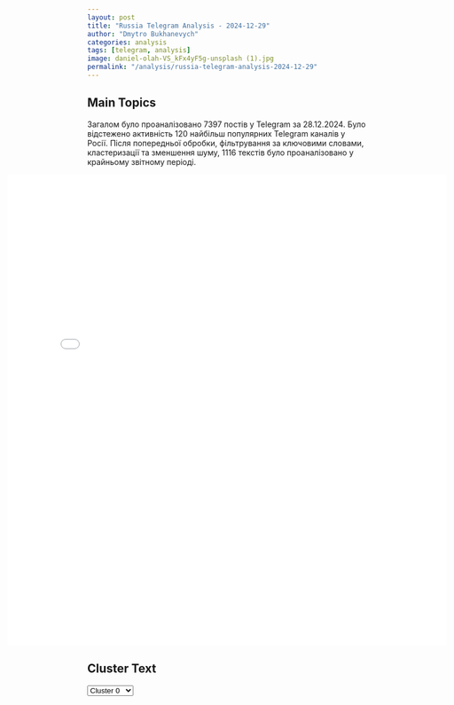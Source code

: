 ```yaml
---
layout: post
title: "Russia Telegram Analysis - 2024-12-29"
author: "Dmytro Bukhanevych"
categories: analysis
tags: [telegram, analysis]
image: daniel-olah-VS_kFx4yF5g-unsplash (1).jpg
permalink: "/analysis/russia-telegram-analysis-2024-12-29"
---
```


<style>
    /* Adjusting iframe-container styles */
    .wide-iframe-container {
        width: calc(100% + 30vw);  /* Extending the width */
        margin-left: -15vw;       /* Negative margin to push to the left */
        overflow: hidden;         /* In case the iframe content spills over */
    }

    .wide-iframe-container iframe {
        width: 100%;  /* Making the iframe take the full width of its container */
        border: none; /* Removing any borders from the iframe */
    }

    /* Toggle mechanism */
    .hidden {
        display: none;
    }
    
    .show-content-target:checked + .show-content {
        display: block;
    }
</style>

<h2>Main Topics</h2>
<p>Загалом було проаналізовано 7397 постів у Telegram за 28.12.2024. Було відстежено активність 120 найбільш популярних Telegram каналів у Росії. Після попередньої обробки, фільтрування за ключовими словами, кластеризації та зменшення шуму, 1116 текстів було проаналізовано у крайньому звітному періоді.</p>
<!-- Embedding Main Plotly Visualization -->
<div class="wide-iframe-container">
    <iframe src="{{site.baseurl}}/visualizations/2024-12-29/fig_topics_time.html" height="850"></iframe>
</div>


<h2>Cluster Text</h2>

<!-- Dropdown to select a cluster -->
<select id="clusterSelector" onchange="displayClusterText()">
<option value="0">Cluster 0</option><option value="1">Cluster 1</option><option value="2">Cluster 2</option><option value="3">Cluster 3</option><option value="4">Cluster 4</option><option value="5">Cluster 5</option><option value="6">Cluster 6</option><option value="7">Cluster 7</option><option value="8">Cluster 8</option><option value="9">Cluster 9</option><option value="10">Cluster 10</option><option value="11">Cluster 11</option><option value="12">Cluster 12</option><option value="13">Cluster 13</option><option value="14">Cluster 14</option>
</select>

<!-- Display area for the selected cluster's text -->
<div id="clusterTextDisplay" class="hidden"></div>

<script type="text/javascript">
    var clusterDetails = {"0": "<b>Total Posts:</b> 27<br><b>Date:</b> 2024-12-28 16:17:01+00:00<br><b>Author:</b> readovkanews<br><b>Link:</b> https://t.me/s/readovkanews/91369<br><b>Subscribers:</b> 2885404<br><b>Text:</b> \u0422\u0435\u043a\u0441\u0442: \u041f\u0443\u0442\u0438\u043d \u0443\u0442\u0432\u0435\u0440\u0434\u0438\u043b \u043d\u043e\u0432\u0443\u044e \u0441\u0442\u0440\u0430\u0442\u0435\u0433\u0438\u044e \u043f\u0440\u043e\u0442\u0438\u0432\u043e\u0434\u0435\u0439\u0441\u0442\u0432\u0438\u044f \u044d\u043a\u0441\u0442\u0440\u0435\u043c\u0438\u0437\u043c\u0443 \u0412\u043b\u0430\u0434\u0438\u043c\u0438\u0440 \u041f\u0443\u0442\u0438\u043d \u043f\u043e\u0434\u043f\u0438\u0441\u0430\u043b \u0443\u043a\u0430\u0437, \u0443\u0442\u0432\u0435\u0440\u0436\u0434\u0430\u044e\u0449\u0438\u0439 \u043d\u043e\u0432\u0443\u044e \u0441\u0442\u0440\u0430\u0442\u0435\u0433\u0438\u044e \u043f\u0440\u043e\u0442\u0438\u0432\u043e\u0434\u0435\u0439\u0441\u0442\u0432\u0438\u044f \u044d\u043a\u0441\u0442\u0440\u0435\u043c\u0438\u0437\u043c\u0443. \u0412 \u0434\u043e\u043a\u0443\u043c\u0435\u043d\u0442\u0435 \u0433\u043e\u0432\u043e\u0440\u0438\u0442\u0441\u044f, \u0447\u0442\u043e \u0441\u0438\u0442\u0443\u0430\u0446\u0438\u044e \u0432 \u0420\u0424 \u0432\u0441\u0435 \u0447\u0430\u0449\u0435 \u043f\u044b\u0442\u0430\u044e\u0442\u0441\u044f \u0440\u0430\u0441\u043a\u0430\u0447\u0430\u0442\u044c \u0438\u0437-\u0437\u0430 \u0440\u0443\u0431\u0435\u0436\u0430. \u041e\u0434\u043d\u0438\u043c \u0438\u0437 \u0441\u043f\u043e\u0441\u043e\u0431\u043e\u0432 \u0434\u0435\u0441\u0442\u0430\u0431\u0438\u043b\u0438\u0437\u0430\u0446\u0438\u0438 \u0420\u0424 \u0438 \u0440\u0430\u0441\u043f\u0440\u043e\u0441\u0442\u0440\u0430\u043d\u0435\u043d\u0438\u044f \u0440\u0430\u0434\u0438\u043a\u0430\u043b\u0438\u0437\u043c\u0430 \u043d\u0430\u0437\u0432\u0430\u043d\u043e \u043f\u0440\u0438\u0432\u043b\u0435\u0447\u0435\u043d\u0438\u0435 \u0433\u0440\u0430\u0436\u0434\u0430\u043d \u043a \u0443\u0447\u0430\u0441\u0442\u0438\u044e \u0432 \u043d\u0435\u0441\u043e\u0433\u043b\u0430\u0441\u043e\u0432\u0430\u043d\u043d\u044b\u0445 \u043f\u0440\u043e\u0442\u0435\u0441\u0442\u043d\u044b\u0445 \u0430\u043a\u0446\u0438\u044f\u0445. \u0420\u0424 \u043e\u0442\u043d\u043e\u0441\u0438\u0442 \u043a \u044d\u043a\u0441\u0442\u0440\u0435\u043c\u0438\u0441\u0442\u0441\u043a\u0438\u043c \u0443\u0433\u0440\u043e\u0437\u0430\u043c \u0438\u043d\u0438\u0446\u0438\u0438\u0440\u043e\u0432\u0430\u043d\u0438\u0435 \u0446\u0432\u0435\u0442\u043d\u044b\u0445 \u0440\u0435\u0432\u043e\u043b\u044e\u0446\u0438\u0439, \u0444\u0430\u043b\u044c\u0441\u0438\u0444\u0438\u043a\u0430\u0446\u0438\u044e \u0438\u0441\u0442\u043e\u0440\u0438\u0438, \u0442\u0435\u0440\u0440\u043e\u0440\u0438\u0437\u043c.\u041a\u0430\u043a\u0438\u0435 \u0435\u0449\u0435 \u043f\u043e\u043b\u043e\u0436\u0435\u043d\u0438\u044f \u043f\u0440\u043e\u043f\u0438\u0441\u0430\u043d\u044b \u0432 \u0443\u043a\u0430\u0437\u0435:\u2014 \u041f\u0440\u043e\u0442\u0438\u0432\u043e\u043f\u0440\u0430\u0432\u043d\u044b\u0435 \u0434\u0435\u0439\u0441\u0442\u0432\u0438\u044f \u043c\u0438\u0433\u0440\u0430\u043d\u0442\u043e\u0432 \u2014 \u043e\u0434\u0438\u043d \u0438\u0437 \u0444\u0430\u043a\u0442\u043e\u0440\u043e\u0432 \u0440\u0430\u0441\u043f\u0440\u043e\u0441\u0442\u0440\u0430\u043d\u0435\u043d\u0438\u044f \u044d\u043a\u0441\u0442\u0440\u0435\u043c\u0438\u0437\u043c\u0430 \u0432 \u0420\u0424. \u0422\u0430\u043a\u0436\u0435 \u0432\u044b\u0437\u044b\u0432\u0430\u0435\u0442 \u0442\u0440\u0435\u0432\u043e\u0433\u0443 \u0440\u0430\u0441\u043f\u0440\u043e\u0441\u0442\u0440\u0430\u043d\u0435\u043d\u0438\u0435 \u0440\u0430\u0434\u0438\u043a\u0430\u043b\u0438\u0437\u043c\u0430 \u0432 \u0441\u043f\u043e\u0440\u0442\u0438\u0432\u043d\u043e\u0439 \u0441\u0440\u0435\u0434\u0435, \u0432\u043a\u043b\u044e\u0447\u0430\u044f \u0441\u043f\u043e\u0440\u0442\u0448\u043a\u043e\u043b\u044b;\u2014 \u0420\u043e\u0441\u0441\u0438\u044f \u0441\u0447\u0438\u0442\u0430\u0435\u0442 \u043e\u0434\u043d\u043e\u0439 \u0438\u0437 \u0433\u043b\u0430\u0432\u043d\u044b\u0445 \u0437\u0430\u0434\u0430\u0447 \u0431\u043e\u0440\u044c\u0431\u0443 \u0441 \u0443\u0433\u0440\u043e\u0437\u0430\u043c\u0438, \u0438\u0434\u0443\u0449\u0438\u043c\u0438 \u0441\u043e \u0441\u0442\u043e\u0440\u043e\u043d\u044b \u0423\u043a\u0440\u0430\u0438\u043d\u044b. \u041d\u041f\u041e \u043f\u043e\u0434 \u0432\u0438\u0434\u043e\u043c \u043a\u0443\u043b\u044c\u0442\u0443\u0440\u043d\u043e\u0439 \u0438 \u043f\u0440\u043e\u0441\u0432\u0435\u0442\u0438\u0442\u0435\u043b\u044c\u0441\u043a\u043e\u0439 \u0434\u0435\u044f\u0442\u0435\u043b\u044c\u043d\u043e\u0441\u0442\u0438 \u0432\u0435\u0434\u0443\u0442 \u0434\u0435\u0441\u0442\u0440\u0443\u043a\u0442\u0438\u0432\u043d\u0443\u044e \u0440\u0430\u0431\u043e\u0442\u0443 \u0432 \u0420\u0424;\u2014 \u042d\u043a\u0441\u0442\u0440\u0435\u043c\u0438\u0441\u0442\u044b \u0432\u0441\u0435 \u0447\u0430\u0449\u0435 \u043e\u0431\u043e\u0441\u0442\u0440\u044f\u044e\u0442 \u043d\u0430\u0446\u0438\u043e\u043d\u0430\u043b\u044c\u043d\u044b\u0439 \u0432\u043e\u043f\u0440\u043e\u0441 \u0438 \u043f\u0440\u043e\u0434\u0432\u0438\u0433\u0430\u044e\u0442 \u0442\u0435\u043c\u0443 \u00ab\u0434\u0435\u043a\u043e\u043b\u043e\u043d\u0438\u0437\u0430\u0446\u0438\u0438\u00bb \u0420\u043e\u0441\u0441\u0438\u0438, \u0430 \u0442\u0430\u043a\u0436\u0435 \u0438\u0441\u043f\u043e\u043b\u044c\u0437\u0443\u044e\u0442 \u043d\u0435\u0441\u043e\u0432\u0435\u0440\u0448\u0435\u043d\u043d\u043e\u043b\u0435\u0442\u043d\u0438\u0445, \u043f\u043e\u043b\u044c\u0437\u0443\u044f\u0441\u044c \u0442\u0435\u043c, \u0447\u0442\u043e \u043e\u043d\u0438 \u043d\u0435 \u0432\u0441\u0435\u0433\u0434\u0430 \u043c\u043e\u0433\u0443\u0442 \u043f\u0440\u0438\u0432\u043b\u0435\u043a\u0430\u0442\u044c\u0441\u044f \u043a \u043e\u0442\u0432\u0435\u0442\u0441\u0442\u0432\u0435\u043d\u043d\u043e\u0441\u0442\u0438;\u2014 \u0414\u043b\u044f \u0431\u043e\u0440\u044c\u0431\u044b \u0441 \u044d\u043a\u0441\u0442\u0440\u0435\u043c\u0438\u0437\u043c\u043e\u043c \u0431\u0443\u0434\u0443\u0442 \u0440\u0430\u0437\u0440\u0430\u0431\u0430\u0442\u044b\u0432\u0430\u0442\u044c\u0441\u044f \u0430\u0432\u0442\u043e\u043c\u0430\u0442\u0438\u0437\u0438\u0440\u043e\u0432\u0430\u043d\u043d\u044b\u0435 \u043f\u0440\u043e\u0433\u0440\u0430\u043c\u043c\u044b, \u043f\u043e\u0437\u0432\u043e\u043b\u044f\u044e\u0449\u0438\u0435 \u0432\u044b\u044f\u0432\u043b\u044f\u0442\u044c \u043f\u0440\u043e\u0442\u0438\u0432\u043e\u043f\u0440\u0430\u0432\u043d\u044b\u0439 \u043a\u043e\u043d\u0442\u0435\u043d\u0442 \u0432 \u0438\u043d\u0442\u0435\u0440\u043d\u0435\u0442\u0435;\u2014 \u0414\u043e\u043b\u044f \u0437\u0430\u0440\u0435\u0433\u0438\u0441\u0442\u0440\u0438\u0440\u043e\u0432\u0430\u043d\u043d\u044b\u0445 \u0432 \u0420\u0424 \u044d\u043a\u0441\u0442\u0440\u0435\u043c\u0438\u0441\u0442\u0441\u043a\u0438\u0445 \u043f\u0440\u0435\u0441\u0442\u0443\u043f\u043b\u0435\u043d\u0438\u0439 \u0441 2021 \u0433\u043e\u0434\u0430 \u043d\u0435 \u043f\u0440\u0435\u0432\u044b\u0448\u0430\u0435\u0442 0,1% \u043e\u0442 \u043e\u0431\u0449\u0435\u0433\u043e \u0447\u0438\u0441\u043b\u0430.", "1": "<b>Total Posts:</b> 88<br><b>Date:</b> 2024-12-28 12:35:41+00:00<br><b>Author:</b> warhistoryalconafter<br><b>Link:</b> https://t.me/s/warhistoryalconafter/200781<br><b>Subscribers:</b> 540562<br><b>Text:</b> \u0422\u0435\u043a\u0441\u0442: \u26a1\ufe0f\ud83c\uddf7\ud83c\uddfa\ud83c\udde6\ud83c\uddff \u041f\u0443\u0442\u0438\u043d \u0441\u043e\u0437\u0432\u043e\u043d\u0438\u043b\u0441\u044f \u0441 \u0410\u043b\u0438\u0435\u0432\u044b\u043c, \u043b\u0438\u0434\u0435\u0440\u044b \u043e\u0431\u0441\u0443\u0434\u0438\u043b\u0438 \u043a\u0440\u0443\u0448\u0435\u043d\u0438\u0435 \u043f\u0430\u0441\u0441\u0430\u0436\u0438\u0440\u0441\u043a\u043e\u0433\u043e \u0441\u0430\u043c\u043e\u043b\u0435\u0442\u0430 AZAL, \u0441\u043e\u043e\u0431\u0449\u0438\u043b \u041a\u0440\u0435\u043c\u043b\u044c.\u041f\u0440\u0435\u0437\u0438\u0434\u0435\u043d\u0442 \u0420\u043e\u0441\u0441\u0438\u0438 \u043f\u0440\u0438\u043d\u0435\u0441 \u0438\u0437\u0432\u0438\u043d\u0435\u043d\u0438\u044f \u0432 \u0441\u0432\u044f\u0437\u0438 \u0441 \u0442\u0435\u043c, \u0447\u0442\u043e \u0442\u0440\u0430\u0433\u0438\u0447\u0435\u0441\u043a\u0438\u0439 \u0438\u043d\u0446\u0438\u0434\u0435\u043d\u0442 \u043f\u0440\u043e\u0438\u0437\u043e\u0448\u0435\u043b \u0432 \u0432\u043e\u0437\u0434\u0443\u0448\u043d\u043e\u043c \u043f\u0440\u043e\u0441\u0442\u0440\u0430\u043d\u0441\u0442\u0432\u0435 \u0420\u043e\u0441\u0441\u0438\u0438, \u0432\u044b\u0440\u0430\u0437\u0438\u043b \u0433\u043b\u0443\u0431\u043e\u043a\u0438\u0435 \u0438 \u0438\u0441\u043a\u0440\u0435\u043d\u043d\u0438\u0435 \u0441\u043e\u0431\u043e\u043b\u0435\u0437\u043d\u043e\u0432\u0430\u043d\u0438\u044f \u0441\u0435\u043c\u044c\u044f\u043c \u043f\u043e\u0433\u0438\u0431\u0448\u0438\u0445.\u041f\u0443\u0442\u0438\u043d \u0432 \u0440\u0430\u0437\u0433\u043e\u0432\u043e\u0440\u0435 \u0441 \u0410\u043b\u0438\u0435\u0432\u044b\u043c \u043e\u0442\u043c\u0435\u0442\u0438\u043b, \u0447\u0442\u043e \u0440\u0430\u0437\u0431\u0438\u0432\u0448\u0438\u0439\u0441\u044f \u0430\u0437\u0435\u0440\u0431\u0430\u0439\u0434\u0436\u0430\u043d\u0441\u043a\u0438\u0439 \u0441\u0430\u043c\u043e\u043b\u0435\u0442 \u043d\u0435\u043e\u0434\u043d\u043e\u043a\u0440\u0430\u0442\u043d\u043e \u043f\u044b\u0442\u0430\u043b\u0441\u044f \u0437\u0430\u0439\u0442\u0438 \u043d\u0430 \u043f\u043e\u0441\u0430\u0434\u043a\u0443 \u0432 \u0413\u0440\u043e\u0437\u043d\u043e\u043c.\u0412 \u044d\u0442\u043e \u0432\u0440\u0435\u043c\u044f \u0413\u0440\u043e\u0437\u043d\u044b\u0439, \u041c\u043e\u0437\u0434\u043e\u043a \u0438 \u0412\u043b\u0430\u0434\u0438\u043a\u0430\u0432\u043a\u0430\u0437 \u0430\u0442\u0430\u043a\u043e\u0432\u0430\u043b\u0438 \u0443\u043a\u0440\u0430\u0438\u043d\u0441\u043a\u0438\u0435 \u0431\u043e\u0435\u0432\u044b\u0435 \u0431\u0435\u0441\u043f\u0438\u043b\u043e\u0442\u043d\u0438\u043a\u0438, \u0438 \u0440\u043e\u0441\u0441\u0438\u0439\u0441\u043a\u0438\u0435 \u0441\u0440\u0435\u0434\u0441\u0442\u0432\u0430 \u041f\u0412\u041e \u043e\u0442\u0440\u0430\u0436\u0430\u043b\u0438 \u044d\u0442\u0438 \u043d\u0430\u043f\u0430\u0434\u0435\u043d\u0438\u044f. \u041f\u043e\u0434\u043f\u0438\u0441\u0430\u0442\u044c\u0441\u044f \u043d\u0430 \u043a\u0430\u043d\u0430\u043b", "2": "<b>Total Posts:</b> 19<br><b>Date:</b> 2024-12-28 11:36:12+00:00<br><b>Author:</b> belgorod_kursk_voina<br><b>Link:</b> https://t.me/s/belgorod_kursk_voina/71202<br><b>Subscribers:</b> 1513451<br><b>Text:</b> \u0422\u0435\u043a\u0441\u0442: \u041f\u0443\u0442\u0438\u043d \u043f\u043e\u0434\u043f\u0438\u0441\u0430\u043b \u0437\u0430\u043a\u043e\u043d, \u043a\u043e\u0442\u043e\u0440\u044b\u0439 \u043f\u043e\u0437\u0432\u043e\u043b\u044f\u0435\u0442 \u0438\u0441\u043a\u043b\u044e\u0447\u0435\u043d\u0438\u0435 \u0434\u0432\u0438\u0436\u0435\u043d\u0438\u044f \"\u0422\u0430\u043b\u0438\u0431\u0430\u043d\" \u0438\u0437 \u0441\u043f\u0438\u0441\u043a\u0430 \u0437\u0430\u043f\u0440\u0435\u0449\u0435\u043d\u043d\u044b\u0445 \u0432 \u0420\u043e\u0441\u0441\u0438\u0438 \u0442\u0435\u0440\u0440\u043e\u0440\u0438\u0441\u0442\u0438\u0447\u0435\u0441\u043a\u0438\u0445 \u043e\u0440\u0433\u0430\u043d\u0438\u0437\u0430\u0446\u0438\u0439\u041f\u043e\u0434\u043f\u0438\u0441\u0430\u0442\u044c\u0441\u044f / \u041f\u0440\u0435\u0434\u043b\u043e\u0436\u0438\u0442\u044c \u043d\u043e\u0432\u043e\u0441\u0442\u044c\ud83c\udfa3\ud83d\udc1f\ud83d\udc21\ud83d\udc20", "3": "<b>Total Posts:</b> 53<br><b>Date:</b> 2024-12-28 08:41:01+00:00<br><b>Author:</b> ru2ch<br><b>Link:</b> https://t.me/s/ru2ch/131467<br><b>Subscribers:</b> 541912<br><b>Text:</b> \u0422\u0435\u043a\u0441\u0442: \u041f\u0443\u0442\u0438\u043d \u043f\u043e\u0434\u043f\u0438\u0441\u0430\u043b \u0435\u0449\u0451 \u0440\u044f\u0434 \u0437\u0430\u043a\u043e\u043d\u043e\u0432:\u2014 \u041e \u0432\u0432\u0435\u0434\u0435\u043d\u0438\u0438 \u0443\u0433\u043e\u043b\u043e\u0432\u043d\u043e\u0439 \u043e\u0442\u0432\u0435\u0442\u0441\u0442\u0432\u0435\u043d\u043d\u043e\u0441\u0442\u0438 \u0437\u0430 \u043f\u043e\u0432\u0442\u043e\u0440\u043d\u0443\u044e \u043f\u0440\u043e\u0434\u0430\u0436\u0443 \u0430\u043b\u043a\u043e\u0433\u043e\u043b\u044f, \u0442\u0430\u0431\u0430\u043a\u0430 \u0438 \u0432\u0435\u0439\u043f\u043e\u0432 \u0434\u0435\u0442\u044f\u043c;\u2014 \u041e \u0432\u043e\u0437\u043c\u043e\u0436\u043d\u043e\u0441\u0442\u0438 \u043f\u0440\u0438\u043e\u0441\u0442\u0430\u043d\u043e\u0432\u043a\u0438 \u0437\u0430\u043f\u0440\u0435\u0442\u0430 \u0434\u0435\u044f\u0442\u0435\u043b\u044c\u043d\u043e\u0441\u0442\u0438 \u0442\u0435\u0440\u0440\u043e\u0440\u0438\u0441\u0442\u0438\u0447\u0435\u0441\u043a\u043e\u0439 \u043e\u0440\u0433\u0430\u043d\u0438\u0437\u0430\u0446\u0438\u0438;\u2014 \u041e \u0434\u0435\u043a\u0440\u0438\u043c\u0438\u043d\u0430\u043b\u0438\u0437\u0430\u0446\u0438\u0438 \u043c\u0435\u0434\u0438\u0446\u0438\u043d\u0441\u043a\u043e\u0439 \u0434\u0435\u044f\u0442\u0435\u043b\u044c\u043d\u043e\u0441\u0442\u0438;\u2014 \u041e\u0431 \u0443\u0436\u0435\u0441\u0442\u043e\u0447\u0435\u043d\u0438\u0438 \u043e\u0442\u0432\u0435\u0442\u0441\u0442\u0432\u0435\u043d\u043d\u043e\u0441\u0442\u0438 \u0437\u0430 \u0432\u043e\u043e\u0440\u0443\u0436\u0451\u043d\u043d\u044b\u0439 \u043c\u044f\u0442\u0435\u0436. \u041d\u0438\u0436\u043d\u044f\u044f \u043f\u043b\u0430\u043d\u043a\u0430 \u0437\u0430 \u0442\u0430\u043a\u043e\u0435 \u0434\u0435\u044f\u043d\u0438\u0435 \u0441\u043e\u0441\u0442\u0430\u0432\u0438\u0442 \u043e\u0442 15 \u0434\u043e 20 \u043b\u0435\u0442 \u043b\u0438\u0448\u0435\u043d\u0438\u044f \u0441\u0432\u043e\u0431\u043e\u0434\u044b;\u2014 \u0417\u0430\u043a\u043e\u043d, \u0441\u043e\u0433\u043b\u0430\u0441\u043d\u043e \u043a\u043e\u0442\u043e\u0440\u043e\u043c\u0443 \u0423\u0414\u041e \u043d\u0435 \u043f\u043e\u0434\u043b\u0435\u0436\u0430\u0442 \u043e\u0441\u0443\u0436\u0434\u0451\u043d\u043d\u044b\u0435 \u0437\u0430 \u0442\u0435\u0440\u0440\u043e\u0440\u0438\u0437\u043c \u0438 \u0432\u043e\u043e\u0440\u0443\u0436\u0451\u043d\u043d\u044b\u0439 \u043c\u044f\u0442\u0435\u0436;\u2014 \u0417\u0430\u043a\u043e\u043d, \u0441\u043e\u0433\u043b\u0430\u0441\u043d\u043e \u043a\u043e\u0442\u043e\u0440\u043e\u043c\u0443 \u0434\u043e\u0431\u0440\u043e\u0432\u043e\u043b\u044c\u0446\u0430\u043c \u0431\u0443\u0434\u0435\u0442 \u0433\u0440\u043e\u0437\u0438\u0442\u044c \u043e\u0442\u0432\u0435\u0442\u0441\u0442\u0432\u0435\u043d\u043d\u043e\u0441\u0442\u044c \u0437\u0430 \u043f\u0440\u0435\u0441\u0442\u0443\u043f\u043b\u0435\u043d\u0438\u044f \u043f\u0440\u043e\u0442\u0438\u0432 \u0432\u043e\u0435\u043d\u043d\u043e\u0439 \u0441\u043b\u0443\u0436\u0431\u044b;\u2014 \u041e\u0431 \u0443\u0436\u0435\u0441\u0442\u043e\u0447\u0435\u043d\u0438\u0438 \u043d\u0430\u043a\u0430\u0437\u0430\u043d\u0438\u044f \u0437\u0430 \u043d\u0430\u0440\u0443\u0448\u0435\u043d\u0438\u044f \u0432 \u0441\u0444\u0435\u0440\u0435 \u0433\u043e\u0441\u043e\u0431\u043e\u0440\u043e\u043d\u0437\u0430\u043a\u0430\u0437\u0430 \u0438 \u0433\u043e\u0441\u0437\u0430\u043a\u0443\u043f\u043e\u043a;\u2014  \u041e \u0432\u0432\u0435\u0434\u0435\u043d\u0438\u0438 \u0441\u043f\u0435\u0446\u0438\u0430\u043b\u044c\u043d\u044b\u0445 \u0440\u0443\u0431\u043b\u0451\u0432\u044b\u0445 \u0441\u0447\u0435\u0442\u043e\u0432 \u0434\u043b\u044f \u0432\u044b\u043f\u043b\u0430\u0442 \u0438\u043d\u043e\u0430\u0433\u0435\u043d\u0442\u0430\u043c;\u2014 \u041d\u0430\u043a\u0430\u0437\u0430\u043d\u0438\u0435 \u0437\u0430 \u0432\u043e\u0432\u043b\u0435\u0447\u0435\u043d\u0438\u0435 \u043f\u043e\u0434\u0440\u043e\u0441\u0442\u043a\u043e\u0432 \u0432 \u043f\u0440\u0435\u0441\u0442\u0443\u043f\u043b\u0435\u043d\u0438\u0435 \u0447\u0435\u0440\u0435\u0437 \u0438\u043d\u0442\u0435\u0440\u043d\u0435\u0442 \u0441\u043e\u0441\u0442\u0430\u0432\u0438\u0442 \u0434\u043e 6 \u043b\u0435\u0442 \u043b\u0438\u0448\u0435\u043d\u0438\u044f \u0441\u0432\u043e\u0431\u043e\u0434\u044b.", "4": "<b>Total Posts:</b> 78<br><b>Date:</b> 2024-12-28 07:05:02+00:00<br><b>Author:</b> voenkorkotenok<br><b>Link:</b> https://t.me/s/voenkorKotenok/61075<br><b>Subscribers:</b> 390025<br><b>Text:</b> \u0422\u0435\u043a\u0441\u0442: \u041d\u043e\u0447\u044c\u044e \u043f\u0440\u043e\u0442\u0438\u0432\u043d\u0438\u043a \u043f\u0440\u0435\u0434\u043f\u0440\u0438\u043d\u044f\u043b \u043f\u043e\u043f\u044b\u0442\u043a\u0443 \u043c\u0430\u0441\u0448\u0442\u0430\u0431\u043d\u043e\u0433\u043e \u043d\u0430\u043b\u0435\u0442\u0430 \u043d\u0430 \u0440\u043e\u0441\u0441\u0438\u0439\u0441\u043a\u0438\u0435 \u0440\u0435\u0433\u0438\u043e\u043d\u044b.\u0414\u0435\u0436\u0443\u0440\u043d\u044b\u043c\u0438 \u0441\u0440\u0435\u0434\u0441\u0442\u0432\u0430\u043c\u0438 \u041f\u0412\u041e \u0441\u0431\u0438\u0442\u044b 56 \u0443\u043a\u0440\u0430\u0438\u043d\u0441\u043a\u0438\u0445 \u0411\u041f\u041b\u0410 \u0441\u0430\u043c\u043e\u043b\u0435\u0442\u043d\u043e\u0433\u043e \u0442\u0438\u043f\u0430. 28 \u0434\u0440\u043e\u043d\u043e\u0432 \u0443\u043d\u0438\u0447\u0442\u043e\u0436\u0435\u043d\u044b \u043d\u0430\u0434 \u0412\u043e\u0440\u043e\u043d\u0435\u0436\u0441\u043a\u043e\u0439 \u043e\u0431\u043b\u0430\u0441\u0442\u044c\u044e, 17 \u2014 \u043d\u0430\u0434 \u0420\u043e\u0441\u0442\u043e\u0432\u0441\u043a\u043e\u0439, 11 \u2014 \u043d\u0430\u0434 \u0411\u0435\u043b\u0433\u043e\u0440\u043e\u0434\u0441\u043a\u043e\u0439.@voenkorKotenok", "5": "<b>Total Posts:</b> 489<br><b>Date:</b> 2024-12-28 04:10:45+00:00<br><b>Author:</b> solovievlive<br><b>Link:</b> https://t.me/s/SolovievLive/305755<br><b>Subscribers:</b> 1306609<br><b>Text:</b> \u0422\u0435\u043a\u0441\u0442: \ud83d\udcfa\ud83d\udcfa \u0413\u043b\u0430\u0432\u043d\u043e\u0435 \u0437\u0430 \u043d\u043e\u0447\u044c\ud83d\udfe5\u041d\u0430\u0448 \u043a\u043e\u0440\u0440\u0435\u0441\u043f\u043e\u043d\u0434\u0435\u043d\u0442 \u0432\u0441\u0442\u0440\u0435\u0442\u0438\u043b\u0441\u044f \u0441\u043e \u0448\u0442\u0443\u0440\u043c\u043e\u0432\u0438\u043a\u0430\u043c\u0438, \u043a\u043e\u0442\u043e\u0440\u044b\u0435 \u043d\u0430\u043a\u0430\u043d\u0443\u043d\u0435 \u0432\u0435\u0440\u043d\u0443\u043b\u0438\u0441\u044c \u0438\u0437 \u043e\u0441\u0432\u043e\u0431\u043e\u0436\u0434\u0435\u043d\u043d\u043e\u0433\u043e \u041d\u043e\u0432\u043e\u0433\u043e \u0422\u0440\u0443\u0434\u0430;\ud83d\udfe5\"\u041a\u0443\u043f\u043e\u043b \u0414\u043e\u043d\u0431\u0430\u0441\u0441\u0430\" \u043e\u0442\u043b\u0438\u0447\u043d\u043e \u0441\u0435\u0431\u044f \u043f\u043e\u043a\u0430\u0437\u044b\u0432\u0430\u0435\u0442;\ud83d\udfe5\u0420\u043e\u0441\u0441\u0438\u044f \u043f\u0440\u043e\u0434\u043e\u043b\u0436\u0430\u0435\u0442 \u043f\u0440\u043e\u0446\u0435\u0441\u0441 \u0432\u044b\u044f\u0432\u043b\u0435\u043d\u0438\u044f \u0432\u0438\u043d\u043e\u0432\u043d\u044b\u0445 \u0432 \u043f\u0440\u0435\u0441\u0442\u0443\u043f\u043b\u0435\u043d\u0438\u044f\u0445 \u0412\u0421\u0423;\ud83d\udfe5\u0421\u0428\u0410 \u0432\u0435\u0440\u043d\u0443\u0442\u0441\u044f \u043a \u0444\u0438\u043a\u0441\u0438\u0440\u043e\u0432\u0430\u043d\u043d\u043e\u043c\u0443 \u043f\u043e\u0442\u043e\u043b\u043a\u0443 \u0433\u043e\u0441\u0434\u043e\u043b\u0433\u0430;\ud83d\udfe5\u0423 \u041a\u0438\u0435\u0432\u0430 \u043e\u0441\u0442\u0430\u043b\u043e\u0441\u044c \u043e\u043a\u043e\u043b\u043e 20 \u0440\u0430\u043a\u0435\u0442 ATACMS;\ud83d\udfe5\u0411\u0430\u0439\u0434\u0435\u043d \u0431\u0443\u0434\u0435\u0442 \u043d\u0430\u043a\u0430\u0447\u0438\u0432\u0430\u0442\u044c \u0423\u043a\u0440\u0430\u0438\u043d\u0443 \u0434\u0435\u043d\u044c\u0433\u0430\u043c\u0438 \u0434\u043e \u043a\u043e\u043d\u0446\u0430;\ud83d\udfe5\u0412\u0412\u0421 \u0418\u0437\u0440\u0430\u0438\u043b\u044f \u0430\u0442\u0430\u043a\u043e\u0432\u0430\u043b\u0438 \u043c\u0435\u0436\u0434\u0443\u043d\u0430\u0440\u043e\u0434\u043d\u044b\u0439 \u0430\u044d\u0440\u043e\u043f\u043e\u0440\u0442 \u0421\u0430\u043d\u044b;\ud83d\udfe5\u0427\u0438\u0441\u043b\u043e \u0431\u0435\u0437\u0434\u043e\u043c\u043d\u044b\u0445 \u0432 \u0421\u0428\u0410 \u0432\u043e\u0437\u0440\u043e\u0441\u043b\u043e \u0434\u043e \u0441\u0430\u043c\u043e\u0433\u043e \u0432\u044b\u0441\u043e\u043a\u043e\u0433\u043e \u0443\u0440\u043e\u0432\u043d\u044f \u0437\u0430 \u0432\u0441\u044e \u0438\u0441\u0442\u043e\u0440\u0438\u044e; \ud83d\udfe5\u041a\u0430\u043d\u0430\u0434\u0446\u0430\u043c \u043d\u0430\u0434\u043e\u0435\u043b \u0422\u0440\u044e\u0434\u043e.\u270d \u041f\u043e\u0434\u043f\u0438\u0441\u044b\u0432\u0430\u0439\u0441\u044f \u043d\u0430 \u0421\u043e\u043b\u043e\u0432\u044c\u0451\u0432\u0430!", "6": "<b>Total Posts:</b> 31<br><b>Date:</b> 2024-12-28 06:23:01+00:00<br><b>Author:</b> boris_rozhin<br><b>Link:</b> https://t.me/s/boris_rozhin/149380<br><b>Subscribers:</b> 884581<br><b>Text:</b> \u0422\u0435\u043a\u0441\u0442: \u0421\u043f\u0435\u0446\u0441\u043b\u0443\u0436\u0431\u044b \u0421\u0428\u0410 \u0438 \u0412\u0435\u043b\u0438\u043a\u043e\u0431\u0440\u0438\u0442\u0430\u043d\u0438\u0438 \u0433\u043e\u0442\u043e\u0432\u044f\u0442 \u0442\u0435\u0440\u0440\u043e\u0440\u0438\u0441\u0442\u0438\u0447\u0435\u0441\u043a\u0438\u0435 \u0430\u0442\u0430\u043a\u0438 \u043d\u0430 \u0432\u043e\u0435\u043d\u043d\u044b\u0435 \u0431\u0430\u0437\u044b \u0420\u043e\u0441\u0441\u0438\u0438 \u0432 \u0421\u0438\u0440\u0438\u0438, \u0437\u0430\u044f\u0432\u0438\u043b\u0430 \u0421\u0412\u0420.  \u0418\u0441\u043f\u043e\u043b\u043d\u0438\u0442\u0435\u043b\u044f\u043c\u0438 \u0442\u0435\u0440\u0430\u043a\u0442\u043e\u0432 \u043f\u0440\u043e\u0442\u0438\u0432 \u0440\u043e\u0441\u0441\u0438\u0439\u0441\u043a\u0438\u0445 \u0432\u043e\u0435\u043d\u043d\u044b\u0445 \u043e\u0431\u044a\u0435\u043a\u0442\u043e\u0432 \u0432 \u0421\u0438\u0440\u0438\u0438, \u043f\u043e \u0437\u0430\u0434\u0443\u043c\u043a\u0435 \u0431\u0440\u0438\u0442\u0430\u043d\u0441\u043a\u0438\u0445 \u0441\u043f\u0435\u0446\u0441\u043b\u0443\u0436\u0431, \u0434\u043e\u043b\u0436\u043d\u044b \u0441\u0442\u0430\u0442\u044c \u0431\u043e\u0435\u0432\u0438\u043a\u0438 \u0437\u0430\u043f\u0440\u0435\u0449\u0435\u043d\u043d\u043e\u0433\u043e \u0418\u0413.  \u0422\u0435\u0440\u0440\u043e\u0440\u0438\u0441\u0442\u044b \u0443\u0436\u0435 \u043f\u043e\u043b\u0443\u0447\u0438\u043b\u0438 \u0443\u0434\u0430\u0440\u043d\u044b\u0435 \u0411\u041f\u041b\u0410 \u0434\u043b\u044f \u0430\u0442\u0430\u043a. \u0412 \u0446\u0435\u043b\u044f\u0445 \u0441\u043e\u043a\u0440\u044b\u0442\u0438\u044f \u0441\u0432\u043e\u0439 \u043f\u0440\u0438\u0447\u0430\u0441\u0442\u043d\u043e\u0441\u0442\u0438 \u0432\u043e\u0435\u043d\u043d\u043e\u0435 \u043a\u043e\u043c\u0430\u043d\u0434\u043e\u0432\u0430\u043d\u0438\u0435 \u0421\u0428\u0410 \u0438 \u0412\u0435\u043b\u0438\u043a\u043e\u0431\u0440\u0438\u0442\u0430\u043d\u0438\u0438 \u0434\u0430\u043b\u043e \u0443\u043a\u0430\u0437\u0430\u043d\u0438\u0435 \u0441\u0432\u043e\u0438\u043c \u0412\u0412\u0421 \u043f\u0440\u043e\u0434\u043e\u043b\u0436\u0438\u0442\u044c \u043d\u0430\u043d\u043e\u0441\u0438\u0442\u044c \u0443\u0434\u0430\u0440\u044b \u043f\u043e \u043f\u043e\u0437\u0438\u0446\u0438\u044f\u043c \u0418\u0413\u0418\u041b. \u0412 \u041b\u043e\u043d\u0434\u043e\u043d\u0435 \u0438 \u0412\u0430\u0448\u0438\u043d\u0433\u0442\u043e\u043d\u0435 \u0440\u0430\u0441\u0441\u0447\u0438\u0442\u044b\u0432\u0430\u044e\u0442, \u0447\u0442\u043e \u043f\u043e\u0434\u043e\u0431\u043d\u044b\u0435 \u043f\u0440\u043e\u0432\u043e\u043a\u0430\u0446\u0438\u0438 \u043f\u043e\u0431\u0443\u0434\u044f\u0442 \u0420\u043e\u0441\u0441\u0438\u044e \u043a \u044d\u0432\u0430\u043a\u0443\u0430\u0446\u0438\u0438 \u0441\u0432\u043e\u0438\u0445 \u0432\u043e\u0435\u043d\u043d\u044b\u0445 \u0438\u0437 \u0421\u0438\u0440\u0438\u0438. \u041e\u0434\u043d\u043e\u0432\u0440\u0435\u043c\u0435\u043d\u043d\u043e \u043d\u043e\u0432\u044b\u0435 \u0441\u0438\u0440\u0438\u0439\u0441\u043a\u0438\u0435 \u0432\u043b\u0430\u0441\u0442\u0438 \u0431\u0443\u0434\u0443\u0442 \u043e\u0431\u0432\u0438\u043d\u0435\u043d\u044b \u0432 \u043d\u0435\u0441\u043f\u043e\u0441\u043e\u0431\u043d\u043e\u0441\u0442\u0438 \u043a\u043e\u043d\u0442\u0440\u043e\u043b\u0438\u0440\u043e\u0432\u0430\u0442\u044c \u0440\u0430\u0434\u0438\u043a\u0430\u043b\u043e\u0432, \u043f\u043e\u0434\u0447\u0435\u0440\u043a\u043d\u0443\u043b\u043e \u0432\u0435\u0434\u043e\u043c\u0441\u0442\u0432\u043e.", "7": "<b>Total Posts:</b> 22<br><b>Date:</b> 2024-12-28 04:01:24+00:00<br><b>Author:</b> dva_majors<br><b>Link:</b> https://t.me/s/dva_majors/61308<br><b>Subscribers:</b> 1198845<br><b>Text:</b> \u0422\u0435\u043a\u0441\u0442: #C\u0432\u043e\u0434\u043a\u0430 \u043d\u0430 \u0443\u0442\u0440\u043e 28 \u0434\u0435\u043a\u0430\u0431\u0440\u044f 2024 \u0433\u043e\u0434\u0430\u25aa\ufe0f \u041d\u043e\u0447\u044c\u044e \u0432 \u043f\u0440\u0438\u0433\u043e\u0440\u043e\u0434\u0435 \u0412\u043e\u0440\u043e\u043d\u0435\u0436\u0430 \u0438 \u0432 \u043d\u0435\u0441\u043a\u043e\u043b\u044c\u043a\u0438\u0445 \u0440\u0430\u0439\u043e\u043d\u0430\u0445 \u043e\u0431\u043b\u0430\u0441\u0442\u0438 \u043e\u0431\u043d\u0430\u0440\u0443\u0436\u0435\u043d\u044b \u0438 \u0443\u043d\u0438\u0447\u0442\u043e\u0436\u0435\u043d\u044b \u0431\u043e\u043b\u0435\u0435 \u0434\u0435\u0441\u044f\u0442\u0438 \u0411\u041f\u041b\u0410. \u0412 \u043e\u0434\u043d\u043e\u043c \u0438\u0437 \u0440\u0430\u0439\u043e\u043d\u043e\u0432 \u043f\u0440\u0438 \u043f\u0430\u0434\u0435\u043d\u0438\u0438 \u043e\u0431\u043b\u043e\u043c\u043a\u043e\u0432 \u0431\u0435\u0441\u043f\u0438\u043b\u043e\u0442\u043d\u0438\u043a\u0430 \u043f\u0440\u043e\u0438\u0437\u043e\u0448\u0435\u043b \u043e\u0431\u0440\u044b\u0432 \u043a\u043e\u043d\u0442\u0430\u043a\u0442\u043d\u043e\u0439 \u0441\u0435\u0442\u0438 \u043d\u0430 \u0436\u0435\u043b\u0435\u0437\u043d\u043e\u0439 \u0434\u043e\u0440\u043e\u0433\u0435, \u0441\u043e\u0437\u0434\u0430\u043d \u0441\u043f\u0435\u0446\u0438\u0430\u043b\u044c\u043d\u044b\u0439 \u0448\u0442\u0430\u0431 \u042e\u0433\u043e-\u0412\u043e\u0441\u0442\u043e\u0447\u043d\u043e\u0439 \u0436\u0435\u043b\u0435\u0437\u043d\u043e\u0439 \u0434\u043e\u0440\u043e\u0433\u0438 \u0434\u043b\u044f \u043b\u0438\u043a\u0432\u0438\u0434\u0430\u0446\u0438\u0438 \u043f\u043e\u0441\u043b\u0435\u0434\u0441\u0442\u0432\u0438\u0439.\u25aa\ufe0f \u041d\u0430\u0434 \u0420\u043e\u0441\u0442\u043e\u0432\u0441\u043a\u043e\u0439 \u043e\u0431\u043b\u0430\u0441\u0442\u044c\u044e \u0443\u043d\u0438\u0447\u0442\u043e\u0436\u0435\u043d\u043e \u0438 \u043f\u043e\u0434\u0430\u0432\u043b\u0435\u043d\u043e 17 \u0411\u041f\u041b\u0410, \u0432 \u0442\u043e\u043c \u0447\u0438\u0441\u043b\u0435 \u0430\u0442\u0430\u043a\u0430 \u043e\u0442\u0440\u0430\u0436\u0435\u043d\u0430 \u0432 \u041a\u0430\u043c\u0435\u043d\u0441\u043a\u0435, \u041d\u043e\u0432\u043e\u0448\u0430\u0445\u0442\u0438\u043d\u0441\u043a\u0435, \u0432 \u0420\u043e\u0434\u0438\u043e\u043d\u043e\u0432\u043e-\u041d\u0435\u0441\u0432\u0435\u0442\u0430\u0439\u0441\u043a\u043e\u043c, \u0423\u0441\u0442\u044c-\u0414\u043e\u043d\u0435\u0446\u043a\u043e\u043c, \u041a\u0440\u0430\u0441\u043d\u043e\u0441\u0443\u043b\u0438\u043d\u0441\u043a\u043e\u043c \u0440\u0430\u0439\u043e\u043d\u0430\u0445.\u25aa\ufe0f \u0412 \u041a\u0443\u0440\u0441\u043a\u043e\u0439 \u043e\u0431\u043b\u0430\u0441\u0442\u0438 \u0437\u0430 \u0441\u0443\u0442\u043a\u0438 \u0432\u0440\u0430\u0433 \u043f\u0440\u0435\u0434\u043f\u0440\u0438\u043d\u044f\u043b \u0432\u043e\u0441\u0435\u043c\u044c \u043a\u043e\u043d\u0442\u0440\u0430\u0442\u0430\u043a, \u0441\u043e\u043e\u0431\u0449\u0430\u0435\u0442 \u0433\u0440\u0443\u043f\u043f\u0438\u0440\u043e\u0432\u043a\u0430 \u0432\u043e\u0439\u0441\u043a \u00ab\u0421\u0435\u0432\u0435\u0440\u00bb. \u0412\u0421 \u0420\u043e\u0441\u0441\u0438\u0438 \u0432 \u0440\u0435\u0437\u0443\u043b\u044c\u0442\u0430\u0442\u0435 \u0432\u0441\u0442\u0440\u0435\u0447\u043d\u044b\u0445 \u0434\u0435\u0439\u0441\u0442\u0432\u0438\u0439 \u043f\u0440\u043e\u0434\u0432\u0438\u043d\u0443\u043b\u0438\u0441\u044c \u0432 \u043e\u043a\u0440\u0435\u0441\u0442\u043d\u043e\u0441\u0442\u044f\u0445 \u041d\u0438\u043a\u043e\u043b\u0430\u0435\u0432\u043e-\u0414\u0430\u0440\u044c\u0438\u043d\u043e \u0438 \u041c\u0430\u0440\u044c\u0435\u0432\u043a\u0430, \u0430 \u0442\u0430\u043a\u0436\u0435 \u0432 \u043b\u0435\u0441\u043e\u043f\u043e\u043b\u043e\u0441\u0430\u0445 \u0421\u0443\u0434\u0436\u0430\u043d\u0441\u043a\u043e\u0433\u043e \u0440\u0430\u0439\u043e\u043d\u0430. \u0412 \u0442\u0435\u0447\u0435\u043d\u0438\u0435 \u0434\u043d\u044f \u0441\u0431\u0438\u0442\u044b \u0442\u0440\u0438 \u0432\u0440\u0430\u0436\u0435\u0441\u043a\u0438\u0435 \u0440\u0430\u043a\u0435\u0442\u044b \u043d\u0430\u0434 \u0440\u0435\u0433\u0438\u043e\u043d\u043e\u043c.\u25aa\ufe0f \u041f\u0440\u043e\u0434\u043e\u043b\u0436\u0430\u044e\u0442\u0441\u044f \u0431\u043e\u0438 \u0432 \u0422\u043e\u0440\u0435\u0446\u043a\u0435 (\u0414\u0437\u0435\u0440\u0436\u0438\u043d\u0441\u043a\u0435). \u0421\u043e\u043e\u0431\u0449\u0430\u044e\u0442 \u043e \u0431\u043e\u044f\u0445 \u0417\u0430\u043f\u0430\u0434\u043d\u0435\u0435 \u0448\u0430\u0445\u0442\u044b \u00ab\u0426\u0435\u043d\u0442\u0440\u0430\u043b\u044c\u043d\u0430\u044f, \u0426\u0435\u043d\u0442\u0440\u0430\u043b\u044c\u043d\u043e\u0433\u043e \u0440\u044b\u043d\u043a\u0430 \u0438 \u0432 \u0440\u0430\u0439\u043e\u043d\u0435 \u0441\u0442\u0430\u0434\u0438\u043e\u043d\u0430 \u00ab\u0410\u0432\u0430\u043d\u0433\u0430\u0440\u0434\u00bb. \u25aa\ufe0f \u041d\u0430 \u041a\u0440\u0430\u0441\u043d\u043e\u043b\u0438\u043c\u0430\u043d\u0441\u043a\u043e\u043c \u043d\u0430\u043f\u0440\u0430\u0432\u043b\u0435\u043d\u0438\u0438 \u043e\u0444\u0438\u0446\u0438\u0430\u043b\u044c\u043d\u043e \u043f\u043e\u0434\u0442\u0432\u0435\u0440\u0436\u0434\u0435\u043d\u043e \u043e\u0441\u0432\u043e\u0431\u043e\u0436\u0434\u0435\u043d\u0438\u0435 \u0418\u0432\u0430\u043d\u043e\u0432\u043a\u0438 \u043d\u0430 \u0437\u0430\u043f\u0430\u0434\u043d\u043e\u043c \u0431\u0435\u0440\u0435\u0433\u0443 \u0440. \u0416\u0435\u0440\u0435\u0431\u0435\u0446. \u0424\u0430\u043a\u0442\u0438\u0447\u0435\u0441\u043a\u0438, \u0412\u0421 \u0420\u043e\u0441\u0441\u0438\u0438 \u043f\u043e\u0448\u043b\u0438 \u043d\u0430 \u0437\u0430\u043f\u0430\u0434 \u0432\u043c\u0435\u0441\u0442\u043e \u043e\u0436\u0438\u0434\u0430\u0435\u043c\u044b\u0445 \u043f\u0440\u043e\u0442\u0438\u0432\u043d\u0438\u043a\u043e\u043c \u043f\u0440\u043e\u0434\u043e\u043b\u0436\u0430\u044e\u0449\u0438\u0445\u0441\u044f \u043d\u0430\u043a\u0430\u0442\u043e\u0432 \u043d\u0430 \u044e\u0433, \u043d\u0430 \u0422\u0435\u0440\u043d\u044b.\u25aa\ufe0f \u041d\u0430 \u041f\u043e\u043a\u0440\u043e\u0432\u0441\u043a\u043e\u043c (\u041a\u0440\u0430\u0441\u043d\u043e\u0430\u0440\u043c\u0435\u0439\u0441\u043a\u043e\u043c) \u043d\u0430\u043f\u0440\u0430\u0432\u043b\u0435\u043d\u0438\u0438 \u0437\u0430\u043f\u0430\u0434\u043d\u0435\u0435 \u0421\u043e\u043d\u0446\u043e\u0432\u043a\u0438 \u043d\u0430\u0448\u0438 \u0432\u043e\u0439\u0441\u043a\u0430 \u043f\u0440\u043e\u0434\u0432\u0438\u043d\u0443\u043b\u0438\u0441\u044c \u0434\u0430\u043b\u0435\u0435 \u0438 \u0437\u0430\u043d\u044f\u043b\u0438 \u043d.\u043f. \u0423\u043a\u0440\u0430\u0438\u043d\u043a\u0430, \u0447\u0442\u043e \u043f\u0440\u0438\u0437\u043d\u0430\u044e\u0442 \u0438 \u043a\u0430\u043d\u0430\u043b\u044b \u043f\u0440\u043e\u0442\u0438\u0432\u043d\u0438\u043a\u0430. \u25aa\ufe0f \u041d\u0430 \u0412\u0440\u0435\u043c\u0435\u0432\u0441\u043a\u043e\u043c \u043d\u0430\u043f\u0440\u0430\u0432\u043b\u0435\u043d\u0438\u0438 \u0412\u0421 \u0420\u043e\u0441\u0441\u0438\u0438 \u0441\u0442\u0430\u0440\u0430\u044e\u0442\u0441\u044f \u043f\u0435\u0440\u0435\u043a\u0440\u044b\u0442\u044c \u0442\u0440\u0430\u0441\u0441\u0443, \u0441\u043e\u0435\u0434\u0438\u043d\u044f\u044e\u0449\u0443\u044e \u0412\u0435\u043b\u0438\u043a\u0443\u044e (\u0411\u043e\u043b\u044c\u0448\u0443\u044e) \u041d\u043e\u0432\u043e\u0441\u0435\u043b\u043a\u0443 \u0441 \u0413\u0443\u043b\u044f\u0439\u043f\u043e\u043b\u0435\u043c.\u25aa\ufe0f \u0412 \u0411\u0435\u043b\u0433\u043e\u0440\u043e\u0434\u0441\u043a\u043e\u0439 \u043e\u0431\u043b\u0430\u0441\u0442\u0438 \u043d\u043e\u0447\u044c\u044e \u0432 \u0441\u0435\u043b\u0435 \u041f\u0430\u043b\u0430\u0442\u043e\u0432\u043e \u0432 \u0440\u0435\u0437\u0443\u043b\u044c\u0442\u0430\u0442\u0435 \u0434\u0435\u0442\u043e\u043d\u0430\u0446\u0438\u0438 \u0431\u0435\u0441\u043f\u0438\u043b\u043e\u0442\u043d\u0438\u043a\u0430 \u0440\u0430\u043d\u0435\u043d\u044b \u0434\u0432\u043e\u0435 \u0433\u0440\u0430\u0436\u0434\u0430\u043d. \u0415\u0449\u0451 \u043e\u0434\u0438\u043d \u0434\u0440\u043e\u043d \u0443\u0434\u0430\u0440\u0438\u043b \u043f\u043e \u0441\u0435\u043b\u0443 \u0412\u0435\u0440\u0445\u043e\u0441\u043e\u0441\u043d\u0430. \u0412 \u0440\u0435\u0437\u0443\u043b\u044c\u0442\u0430\u0442\u0435 \u0430\u0442\u0430\u043a\u0438 \u043f\u043e\u0432\u0440\u0435\u0436\u0434\u0435\u043d\u0430 \u043b\u0438\u043d\u0438\u044f \u044d\u043b\u0435\u043a\u0442\u0440\u043e\u043f\u0435\u0440\u0435\u0434\u0430\u0447\u0438. \u0412\u0435\u0447\u0435\u0440\u043e\u043c \u0441\u0435\u043b\u043e \u0411\u043e\u0440\u0438\u0441\u043e\u0432\u043a\u0430 \u0412\u043e\u043b\u043e\u043a\u043e\u043d\u043e\u0432\u0441\u043a\u043e\u0433\u043e \u0440\u0430\u0439\u043e\u043d\u0430 \u043f\u043e\u0434\u0432\u0435\u0440\u0433\u043b\u043e\u0441\u044c \u0430\u0442\u0430\u043a\u0430\u043c \u0434\u0432\u0443\u0445 \u0434\u0440\u043e\u043d\u043e\u0432-\u043a\u0430\u043c\u0438\u043a\u0430\u0434\u0437\u0435, \u0440\u0430\u043d\u0435\u043d\u044b \u0434\u0432\u043e\u0435 \u043c\u0438\u0440\u043d\u044b\u0445. \u0412\u0442\u043e\u0440\u043e\u0439 \u0434\u0440\u043e\u043d \u0441\u0434\u0435\u0442\u043e\u043d\u0438\u0440\u043e\u0432\u0430\u043b \u0432 \u0430\u0434\u043c\u0438\u043d\u0438\u0441\u0442\u0440\u0430\u0442\u0438\u0432\u043d\u043e\u043c \u0437\u0434\u0430\u043d\u0438\u0438. \u0412 \u0428\u0435\u0431\u0435\u043a\u0438\u043d\u0441\u043a\u043e\u043c \u043e\u043a\u0440\u0443\u0433\u0435 \u0432 \u0441\u0435\u043b\u0435 \u041c\u0443\u0440\u043e\u043c \u0411\u041f\u041b\u0410 \u0430\u0442\u0430\u043a\u043e\u0432\u0430\u043b \u0434\u0432\u0438\u0436\u0443\u0449\u0438\u0439\u0441\u044f \u0430\u0432\u0442\u043e\u043c\u043e\u0431\u0438\u043b\u044c. \u0420\u0430\u043d\u0435\u043d \u0432\u043e\u0434\u0438\u0442\u0435\u043b\u044c. \u0412 \u0441\u0435\u043b\u0435 \u041d\u043e\u0432\u0430\u044f \u0422\u0430\u0432\u043e\u043b\u0436\u0430\u043d\u043a\u0430 FPV-\u0434\u0440\u043e\u043d \u0430\u0442\u0430\u043a\u043e\u0432\u0430\u043b \u0447\u0430\u0441\u0442\u043d\u043e\u0435 \u0434\u043e\u043c\u043e\u0432\u043b\u0430\u0434\u0435\u043d\u0438\u0435. \u041f\u0440\u0438\u043b\u0451\u0442 \u0432 \u043d.\u043f. \u041c\u0430\u043b\u0438\u043d\u043e\u0432\u043a\u0430 \u0411\u0435\u043b\u0433\u043e\u0440\u043e\u0434\u0441\u043a\u043e\u0433\u043e \u0440\u0430\u0439\u043e\u043d\u0430 \u0412 \u0441\u0435\u043b\u0435 \u0413\u0440\u0443\u0437\u0441\u043a\u043e\u0435 \u0411\u043e\u0440\u0438\u0441\u043e\u0432\u0441\u043a\u043e\u0433\u043e \u0440\u0430\u0439\u043e\u043d\u0430 \u0432 \u0440\u0435\u0437\u0443\u043b\u044c\u0442\u0430\u0442\u0435 \u0430\u0442\u0430\u043a\u0438 \u0431\u0435\u0441\u043f\u0438\u043b\u043e\u0442\u043d\u0438\u043a\u0430 \u043d\u0430 \u0442\u0435\u0440\u0440\u0438\u0442\u043e\u0440\u0438\u0438 \u0441\u0435\u043b\u044c\u0445\u043e\u0437\u043f\u0440\u0435\u0434\u043f\u0440\u0438\u044f\u0442\u0438\u044f \u043f\u043e\u0432\u0440\u0435\u0436\u0434\u0451\u043d \u043f\u0440\u0438\u043f\u0430\u0440\u043a\u043e\u0432\u0430\u043d\u043d\u044b\u0439 \u0430\u0432\u0442\u043e\u0431\u0443\u0441. \u0412\u0447\u0435\u0440\u0430 \u0432 \u043f\u0435\u0440\u0432\u043e\u0439 \u043f\u043e\u043b\u043e\u0432\u0438\u043d\u0435 \u0434\u043d\u044f \u0411\u041f\u041b\u0410 \u0412\u0421\u0423 \u0430\u0442\u0430\u043a\u043e\u0432\u0430\u043b \u0442\u0435\u0440\u0440\u0438\u0442\u043e\u0440\u0438\u044e \u0448\u043a\u043e\u043b\u044b \u0432 \u043f\u043e\u0441\u0451\u043b\u043a\u0435 \u0411\u043e\u0440\u0438\u0441\u043e\u0432\u043a\u0430.\u25aa\ufe0f \u0412 \u0414\u041d\u0420 \u0432 \u043d.\u043f. \u0413\u043e\u0440\u043b\u043e\u0432\u043a\u0430 \u0432 \u0440\u0435\u0437\u0443\u043b\u044c\u0442\u0430\u0442\u0435 \u0441\u0431\u0440\u043e\u0441\u0430 \u0421\u0412\u0423 \u0441 \u0411\u041f\u041b\u0410 \u0412\u0421\u0423 \u043f\u043e \u0443\u043b. \u0411\u0430\u0433\u0440\u0430\u0442\u0438\u043e\u043d\u0430 \u043f\u043e\u0433\u0438\u0431 \u043c\u0443\u0436\u0447\u0438\u043d\u0430 1991 \u0433.\u0440., \u0440\u0430\u043d\u0435\u043d\u0438\u044f \u043f\u043e\u043b\u0443\u0447\u0438\u043b\u0438 \u043c\u0443\u0436\u0447\u0438\u043d\u0430 1987 \u0433.\u0440. \u0438 \u0436\u0435\u043d\u0449\u0438\u043d\u0430 1994 \u0433.\u0440.\u0421\u0432\u043e\u0434\u043a\u0443 \u0441\u043e\u0441\u0442\u0430\u0432\u0438\u043b\u0438: \u0414\u0432\u0430 \u043c\u0430\u0439\u043e\u0440\u0430", "8": "<b>Total Posts:</b> 14<br><b>Date:</b> 2024-12-28 12:39:08+00:00<br><b>Author:</b> bbbreaking<br><b>Link:</b> https://t.me/s/bbbreaking/197188<br><b>Subscribers:</b> 1854951<br><b>Text:</b> \u0422\u0435\u043a\u0441\u0442: \u2757\ufe0f\u041f\u0443\u0442\u0438\u043d \u0432 \u0440\u0430\u0437\u0433\u043e\u0432\u043e\u0440\u0435 \u0441 \u0410\u043b\u0438\u0435\u0432\u044b\u043c \u043e\u0442\u043c\u0435\u0442\u0438\u043b, \u0447\u0442\u043e \u0440\u0430\u0437\u0431\u0438\u0432\u0448\u0438\u0439\u0441\u044f \u0430\u0437\u0435\u0440\u0431\u0430\u0439\u0434\u0436\u0430\u043d\u0441\u043a\u0438\u0439 \u0441\u0430\u043c\u043e\u043b\u0435\u0442 \u043d\u0435\u043e\u0434\u043d\u043e\u043a\u0440\u0430\u0442\u043d\u043e \u043f\u044b\u0442\u0430\u043b\u0441\u044f \u0437\u0430\u0439\u0442\u0438 \u043d\u0430 \u043f\u043e\u0441\u0430\u0434\u043a\u0443 \u0432 \u0413\u0440\u043e\u0437\u043d\u043e\u043c.  \u0412 \u044d\u0442\u043e \u0432\u0440\u0435\u043c\u044f \u0413\u0440\u043e\u0437\u043d\u044b\u0439, \u041c\u043e\u0437\u0434\u043e\u043a \u0438 \u0412\u043b\u0430\u0434\u0438\u043a\u0430\u0432\u043a\u0430\u0437 \u0430\u0442\u0430\u043a\u043e\u0432\u0430\u043b\u0438 \u0443\u043a\u0440\u0430\u0438\u043d\u0441\u043a\u0438\u0435 \u0431\u043e\u0435\u0432\u044b\u0435 \u0431\u0435\u0441\u043f\u0438\u043b\u043e\u0442\u043d\u0438\u043a\u0438, \u0438 \u0440\u043e\u0441\u0441\u0438\u0439\u0441\u043a\u0438\u0435 \u0441\u0440\u0435\u0434\u0441\u0442\u0432\u0430 \u041f\u0412\u041e \u043e\u0442\u0440\u0430\u0436\u0430\u043b\u0438 \u044d\u0442\u0438 \u043d\u0430\u043f\u0430\u0434\u0435\u043d\u0438\u044f\u2026", "9": "<b>Total Posts:</b> 20<br><b>Date:</b> 2024-12-28 10:44:33+00:00<br><b>Author:</b> moscowach<br><b>Link:</b> https://t.me/s/moscowach/29846<br><b>Subscribers:</b> 2762999<br><b>Text:</b> \u0422\u0435\u043a\u0441\u0442: \u2757\ufe0f \u0412 \u0420\u043e\u0441\u0441\u0438\u0438 \u0437\u0430\u043f\u0440\u0435\u0442\u0438\u043b\u0438 \u0431\u0440\u0430\u0442\u044c \u0432 \u0448\u043a\u043e\u043b\u044b \u0434\u0435\u0442\u0435\u0439 \u043c\u0438\u0433\u0440\u0430\u043d\u0442\u043e\u0432 \u0431\u0435\u0437 \u0437\u043d\u0430\u043d\u0438\u044f \u0440\u0443\u0441\u0441\u043a\u043e\u0433\u043e \u044f\u0437\u044b\u043a\u0430. \u0421\u043e\u043e\u0442\u0432\u0435\u0442\u0441\u0442\u0432\u0443\u044e\u0449\u0438\u0439 \u0437\u0430\u043a\u043e\u043d \u043f\u043e\u0434\u043f\u0438\u0441\u0430\u043b \u041f\u0443\u0442\u0438\u043d.", "10": "<b>Total Posts:</b> 19<br><b>Date:</b> 2024-12-28 10:33:11+00:00<br><b>Author:</b> kontext_channel<br><b>Link:</b> https://t.me/s/kontext_channel/46480<br><b>Subscribers:</b> 907481<br><b>Text:</b> \u0422\u0435\u043a\u0441\u0442: \u0412\u043b\u0430\u0434\u0438\u043c\u0438\u0440 \u041f\u0443\u0442\u0438\u043d \u043f\u043e\u0434\u043f\u0438\u0441\u0430\u043b \u0437\u0430\u043a\u043e\u043d \u043e \u0432\u0432\u0435\u0434\u0435\u043d\u0438\u0438 \u043e\u0431\u044f\u0437\u0430\u0442\u0435\u043b\u044c\u043d\u044b\u0445 \u0440\u0443\u0431\u043b\u0435\u0432\u044b\u0445 \u0441\u043f\u0435\u0446\u0441\u0447\u0435\u0442\u043e\u0432 \u0434\u043b\u044f \u0438\u043d\u043e\u0430\u0433\u0435\u043d\u0442\u043e\u0432  \u041d\u0430 \u0441\u0447\u0435\u0442\u0430, \u0432\u043e\u0441\u043f\u043e\u043b\u044c\u0437\u043e\u0432\u0430\u0442\u044c\u0441\u044f \u043a\u043e\u0442\u043e\u0440\u044b\u043c\u0438 \u043c\u043e\u0436\u043d\u043e \u0431\u0443\u0434\u0435\u0442 \u0442\u043e\u043b\u044c\u043a\u043e \u043f\u043e\u0441\u043b\u0435 \u0441\u043d\u044f\u0442\u0438\u044f \u0441\u0442\u0430\u0442\u0443\u0441\u0430 \u0438\u043d\u043e\u0430\u0433\u0435\u043d\u0442\u0430, \u0431\u0443\u0434\u0443\u0442 \u0437\u0430\u0447\u0438\u0441\u043b\u044f\u0442\u044c\u0441\u044f \u0434\u043e\u0445\u043e\u0434\u044b \u043e\u0442 \u0438\u043d\u0442\u0435\u043b\u043b\u0435\u043a\u0442\u0443\u0430\u043b\u044c\u043d\u043e\u0439 \u0434\u0435\u044f\u0442\u0435\u043b\u044c\u043d\u043e\u0441\u0442\u0438 \u0438 \u0431\u0440\u0435\u043d\u0434\u043e\u0432, \u0430 \u0442\u0430\u043a\u0436\u0435 \u043e\u0442\u2026", "11": "<b>Total Posts:</b> 31<br><b>Date:</b> 2024-12-28 12:30:37+00:00<br><b>Author:</b> dmitrynikotin<br><b>Link:</b> https://t.me/s/dmitrynikotin/27999<br><b>Subscribers:</b> 718147<br><b>Text:</b> \u0422\u0435\u043a\u0441\u0442: \u041f\u0440\u043e\u0434\u043e\u043b\u0436\u0430\u0435\u0442\u0441\u044f \u043f\u0443\u0431\u043b\u0438\u0447\u043d\u0430\u044f \u043f\u0435\u0440\u0435\u043f\u0430\u043b\u043a\u0430 \u043c\u0435\u0436\u0434\u0443 \u0417\u0435\u043b\u0435\u043d\u0441\u043a\u0438\u043c \u0438 \u043f\u0440\u0435\u043c\u044c\u0435\u0440\u043e\u043c \u0421\u043b\u043e\u0432\u0430\u043a\u0438\u0438 \u0424\u0438\u0446\u043e.\u041d\u0430\u043f\u043e\u043c\u043d\u0438\u043c, \u0424\u0438\u0446\u043e \u0432 \u043e\u0442\u0432\u0435\u0442 \u043d\u0430 \u043e\u0442\u043a\u0430\u0437 \u041a\u0438\u0435\u0432\u0430 \u043f\u0440\u043e\u0434\u043b\u0438\u0442\u044c \u0442\u0440\u0430\u043d\u0437\u0438\u0442 \u0440\u043e\u0441\u0441\u0438\u0439\u0441\u043a\u043e\u0433\u043e \u0433\u0430\u0437\u0430 \u043f\u0440\u0438\u0433\u0440\u043e\u0437\u0438\u043b \u043f\u0440\u0435\u043a\u0440\u0430\u0442\u0438\u0442\u044c \u043f\u043e\u0441\u0442\u0430\u0432\u043a\u0438 \u0423\u043a\u0440\u0430\u0438\u043d\u0435 \u044d\u043b\u0435\u043a\u0442\u0440\u043e\u044d\u043d\u0435\u0440\u0433\u0438\u0438. \u0421\u0435\u0433\u043e\u0434\u043d\u044f \u043d\u0430 \u044d\u0442\u043e \u043e\u0442\u0440\u0435\u0430\u0433\u0438\u0440\u043e\u0432\u0430\u043b \u0417\u0435\u043b\u0435\u043d\u0441\u043a\u0438\u0439, \u043a\u043e\u0442\u043e\u0440\u044b\u0439 \u043e\u0431\u0432\u0438\u043d\u0438\u043b \u0424\u0438\u0446\u043e \u0432 \u0442\u043e\u043c, \u0447\u0442\u043e \u0442\u043e\u0442 \u043e\u0442\u043a\u0440\u044b\u0432\u0430\u0435\u0442 \u00ab\u0432\u0442\u043e\u0440\u043e\u0439 \u0444\u0440\u043e\u043d\u0442\u00bb \u043f\u0440\u043e\u0442\u0438\u0432 \u0423\u043a\u0440\u0430\u0438\u043d\u044b.\u00ab\u041f\u043e\u0445\u043e\u0436\u0435, \u041f\u0443\u0442\u0438\u043d \u043f\u043e\u0440\u0443\u0447\u0438\u043b \u0424\u0438\u0446\u043e \u043e\u0442\u043a\u0440\u044b\u0442\u044c \u0432\u0442\u043e\u0440\u043e\u0439 \u044d\u043d\u0435\u0440\u0433\u0435\u0442\u0438\u0447\u0435\u0441\u043a\u0438\u0439 \u0444\u0440\u043e\u043d\u0442\u00bb, - \u0437\u0430\u044f\u0432\u0438\u043b \u0417\u0435\u043b\u0435\u043d\u0441\u043a\u0438\u0439.\ud83d\udcf1\u0414\u043c\u0438\u0442\u0440\u0438\u0439 \u041d\u0438\u043a\u043e\u0442\u0438\u043d. \u041f\u043e\u0434\u043f\u0438\u0441\u0430\u0442\u044c\u0441\u044f!", "12": "<b>Total Posts:</b> 16<br><b>Date:</b> 2024-12-28 09:26:35+00:00<br><b>Author:</b> itsdonetsk<br><b>Link:</b> https://t.me/s/itsdonetsk/225892<br><b>Subscribers:</b> 576753<br><b>Text:</b> \u0422\u0435\u043a\u0441\u0442: \u0413\u043e\u0441\u0434\u0443\u043c\u0430 \u043c\u043e\u0436\u0435\u0442 \u0443\u0436\u0435 \u0432 \u044f\u043d\u0432\u0430\u0440\u0435 \u0440\u0430\u0441\u0441\u043c\u043e\u0442\u0440\u0435\u0442\u044c \u0437\u0430\u043a\u043e\u043d\u043e\u043f\u0440\u043e\u0435\u043a\u0442 \u043e\u0431 \u043e\u0431\u044f\u0437\u0430\u0442\u0435\u043b\u044c\u043d\u043e\u043c \u043f\u0435\u0440\u0438\u043e\u0434\u0435 \u043e\u0445\u043b\u0430\u0436\u0434\u0435\u043d\u0438\u044f \u043f\u043e \u043f\u043e\u0442\u0440\u0435\u0431\u0438\u0442\u0435\u043b\u044c\u0441\u043a\u0438\u043c \u043a\u0440\u0435\u0434\u0438\u0442\u0430\u043c.\u041e\u0431 \u044d\u0442\u043e\u043c \u0441\u043e\u043e\u0431\u0449\u0438\u043b \u0441\u043f\u0438\u043a\u0435\u0440 \u0413\u043e\u0441\u0434\u0443\u043c\u044b \u0412\u043e\u043b\u043e\u0434\u0438\u043d.\u041f\u043e\u0434\u043f\u0438\u0441\u0430\u0442\u044c\u0441\u044f  |  \u041f\u0440\u0435\u0434\u043b\u043e\u0436\u0438\u0442\u044c \u043d\u043e\u0432\u043e\u0441\u0442\u044c", "13": "<b>Total Posts:</b> 15<br><b>Date:</b> 2024-12-28 09:35:03+00:00<br><b>Author:</b> chp_donetska<br><b>Link:</b> https://t.me/s/chp_donetska/125518<br><b>Subscribers:</b> 322177<br><b>Text:</b> \u0422\u0435\u043a\u0441\u0442: \u2757\ufe0f\u0416\u0438\u0442\u0435\u043b\u0435\u0439 \u0414\u043e\u043d\u0435\u0446\u043a\u0430 \u0438 \u041c\u0430\u043a\u0435\u0435\u0432\u043a\u0438 \u0432\u043b\u0430\u0441\u0442\u0438 \u043f\u0440\u0438\u0437\u0432\u0430\u043b\u0438 \u0441\u0440\u043e\u0447\u043d\u043e \u0441\u0434\u0435\u043b\u0430\u0442\u044c \u0437\u0430\u043f\u0430\u0441\u044b \u0432\u043e\u0434\u044b \"\u0412 \u043f\u043e\u0441\u043b\u0435\u0434\u043d\u0435\u0435 \u0432\u0440\u0435\u043c\u044f \u0444\u0438\u043a\u0441\u0438\u0440\u0443\u0435\u043c \u0431\u043e\u043b\u044c\u0448\u043e\u0435 \u043a\u043e\u043b\u0438\u0447\u0435\u0441\u0442\u0432\u043e \u043e\u0431\u0440\u0430\u0449\u0435\u043d\u0438\u0439 \u043e\u0431 \u043e\u0442\u0441\u0443\u0442\u0441\u0442\u0432\u0438\u0438 \u0432\u043e\u0434\u044b \u0441\u043e\u0433\u043b\u0430\u0441\u043d\u043e \u043e\u0431\u043d\u043e\u0432\u043b\u0451\u043d\u043d\u043e\u043c\u0443 \u0433\u0440\u0430\u0444\u0438\u043a\u0443 \u043f\u043e\u0434\u0430\u0447\u0438.\u0422\u0435\u0445\u043d\u0438\u0447\u0435\u0441\u043a\u0438\u0435 \u0441\u043f\u0435\u0446\u0438\u0430\u043b\u0438\u0441\u0442\u044b \u0434\u043e\u043a\u043b\u0430\u0434\u044b\u0432\u0430\u044e\u0442 \u043e \u0431\u043e\u043b\u044c\u0448\u043e\u043c \u043a\u043e\u043b\u0438\u0447\u0435\u0441\u0442\u0432\u0435 \u0430\u0432\u0430\u0440\u0438\u0439 \u0432 \u0441\u0438\u0441\u0442\u0435\u043c\u0430\u0445 \u0432\u043e\u0434\u043e\u0441\u043d\u0430\u0431\u0436\u0435\u043d\u0438\u044f \u0420\u0435\u0441\u043f\u0443\u0431\u043b\u0438\u043a\u0438. \u041d\u0430 \u043b\u0438\u043a\u0432\u0438\u0434\u0430\u0446\u0438\u044e \u043f\u043e\u0441\u043b\u0435\u0434\u0441\u0442\u0432\u0438\u0439 \u044d\u0442\u0438\u0445 \u0430\u0432\u0430\u0440\u0438\u0439 \u043d\u0443\u0436\u043d\u043e \u0432\u0440\u0435\u043c\u044f.\u041f\u0440\u0438\u0437\u044b\u0432\u0430\u044e \u0434\u043e\u043d\u0447\u0430\u043d \u0438 \u043c\u0430\u043a\u0435\u0435\u0432\u0447\u0430\u043d \u0432\u0441\u0435\u0445 \u0440\u0430\u0439\u043e\u043d\u043e\u0432 \u043f\u043e \u0432\u043e\u0437\u043c\u043e\u0436\u043d\u043e\u0441\u0442\u0438 \u0441\u0434\u0435\u043b\u0430\u0442\u044c \u0437\u0430\u043f\u0430\u0441\u044b \u0432\u043e\u0434\u044b\" \u2014 \u043d\u0430\u043f\u0438\u0441\u0430\u043b\u0430 \u0432 \u0441\u0432\u043e\u0435\u043c \u0442\u0433-\u043a\u0430\u043d\u0430\u043b\u0435 \u0434\u0435\u043f\u0443\u0442\u0430\u0442 \u041d\u0430\u0440\u043e\u0434\u043d\u043e\u0433\u043e \u0421\u043e\u0432\u0435\u0442\u0430 \u0410\u043d\u043d\u0430 \u041a\u043e\u043d\u0434\u0440\u044b\u043a\u0438\u043d\u0441\u043a\u0430\u044f.        \ud83d\udcac\u041d\u0430\u043f\u0438\u0441\u0430\u0442\u044c \u043d\u0430\u043c \u041f\u043e\u0434\u043f\u0438\u0441\u0430\u0442\u044c\u0441\u044f \u043d\u0430 \u043a\u0430\u043d\u0430\u043b \u2705", "14": "<b>Total Posts:</b> 13<br><b>Date:</b> 2024-12-28 14:40:13+00:00<br><b>Author:</b> chp_donetska<br><b>Link:</b> https://t.me/s/chp_donetska/125574<br><b>Subscribers:</b> 322177<br><b>Text:</b> \u0422\u0435\u043a\u0441\u0442: 150 \u043c\u043b\u0440\u0434 \u0440\u0443\u0431\u043b\u0435\u0439 \u043f\u043e\u0441\u0442\u0443\u043f\u0438\u043b\u043e \u0432 \u0440\u0435\u0433\u0438\u043e\u043d\u0430\u043b\u044c\u043d\u044b\u0435 \u0431\u044e\u0434\u0436\u0435\u0442\u044b \u043d\u043e\u0432\u044b\u0445 \u0440\u0435\u0433\u0438\u043e\u043d\u043e\u0432 \u0437\u0430 11 \u043c\u0435\u0441\u044f\u0446\u0435\u0432 2024 \u0433\u043e\u0434\u0430\u041e\u0431 \u044d\u0442\u043e\u043c \u0441\u043e\u043e\u0431\u0449\u0438\u043b\u0438 \u0432 \u0424\u041d\u0421 \u0420\u043e\u0441\u0441\u0438\u0438. \u041f\u043e \u0434\u0430\u043d\u043d\u044b\u043c \u0432\u0435\u0434\u043e\u043c\u0441\u0442\u0432\u0430, \u043d\u0430\u043b\u043e\u0433\u043e\u0432\u044b\u0435 \u043f\u043e\u0441\u0442\u0443\u043f\u043b\u0435\u043d\u0438\u044f \u0432 \u043a\u043e\u043d\u0441\u043e\u043b\u0438\u0434\u0438\u0440\u043e\u0432\u0430\u043d\u043d\u044b\u0435 \u0431\u044e\u0434\u0436\u0435\u0442\u044b \u043d\u043e\u0432\u044b\u0445 \u0441\u0443\u0431\u044a\u0435\u043a\u0442\u043e\u0432 \u0420\u0424 \u0441\u043e\u0441\u0442\u0430\u0432\u043b\u044f\u044e\u0442 148,2 \u043c\u043b\u0440\u0434 \u0440\u0443\u0431\u043b\u0435\u0439, \u0447\u0442\u043e \u0432 2 \u0440\u0430\u0437\u0430 \u0431\u043e\u043b\u044c\u0448\u0435 \u043f\u043e \u0441\u0440\u0430\u0432\u043d\u0435\u043d\u0438\u044e \u0441 \u0430\u043d\u0430\u043b\u043e\u0433\u0438\u0447\u043d\u044b\u043c \u043f\u0435\u0440\u0438\u043e\u0434\u043e\u043c \u043f\u0440\u043e\u0448\u043b\u043e\u0433\u043e \u0433\u043e\u0434\u0430. \u0411\u043e\u043b\u044c\u0448\u0430\u044f \u0447\u0430\u0441\u0442\u044c \u044d\u0442\u0438\u0445 \u0441\u0440\u0435\u0434\u0441\u0442\u0432 \u043f\u043e\u0441\u0442\u0443\u043f\u0438\u043b\u0430 \u0432 \u0431\u044e\u0434\u0436\u0435\u0442 \u0414\u041d\u0420 \u2013 71 \u043c\u043b\u0440\u0434 \u0440\u0443\u0431\u043b\u0435\u0439. \u0412 \u041b\u041d\u0420, \u0417\u0430\u043f\u043e\u0440\u043e\u0436\u0441\u043a\u043e\u0439 \u0438 \u0425\u0435\u0440\u0441\u043e\u043d\u0441\u043a\u043e\u0439 \u043e\u0431\u043b\u0430\u0441\u0442\u044f\u0445 \u2013 48,4 \u043c\u043b\u0440\u0434, 18,6 \u043c\u043b\u0440\u0434 \u0438 10,2 \u043c\u043b\u0440\u0434 \u0440\u0443\u0431\u043b\u0435\u0439 \u0441\u043e\u043e\u0442\u0432\u0435\u0442\u0441\u0442\u0432\u0435\u043d\u043d\u043e.\ud83d\udcac\u041d\u0430\u043f\u0438\u0441\u0430\u0442\u044c \u043d\u0430\u043c \u041f\u043e\u0434\u043f\u0438\u0441\u0430\u0442\u044c\u0441\u044f \u043d\u0430 \u043a\u0430\u043d\u0430\u043b \u2705"};

    function displayClusterText() {
        var selectedLabel = document.getElementById("clusterSelector").value;
        var details = clusterDetails[selectedLabel];
        var textDiv = document.getElementById("clusterTextDisplay");
        textDiv.innerHTML = '<p>' + details + '</p>';
        textDiv.classList.remove('hidden');
    }
</script>

